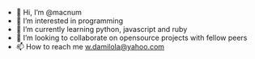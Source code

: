 - 👋 Hi, I’m @macnum
- 👀 I’m interested in programming
- 🌱 I’m currently learning python, javascript and ruby
- 💞️ I’m looking to collaborate on opensource projects with fellow peers
- 📫 How to reach me w.damilola@yahoo.com

<!---
macnum/macnum is a ✨ special ✨ repository because its `README.md` (this file) appears on your GitHub profile.
You can click the Preview link to take a look at your changes.
--->
